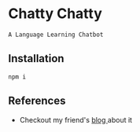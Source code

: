 # Chatty Chatty

``A Language Learning Chatbot``

## Installation

``npm i``

## References

- Checkout my friend's [blog ](https://jason-siu-portfolio.vercel.app/article/chattychatty)about it
